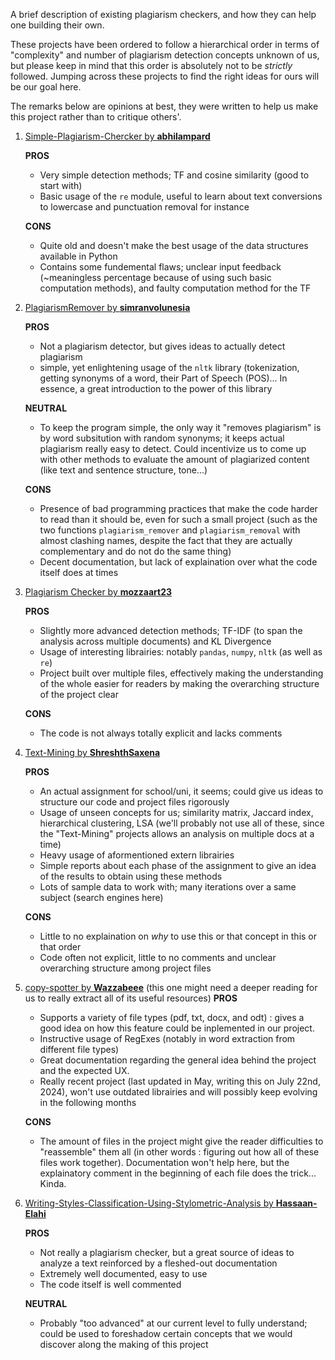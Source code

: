 A brief description of existing plagiarism checkers, and how they can help one building their own.

These projects have been ordered to follow a hierarchical order in terms of "complexity" and number of plagiarism detection concepts unknown of us, but please keep in mind that this order is absolutely not to be *strictly*  followed. Jumping across these projects to find the right ideas for ours will be our goal here.

The remarks below are opinions at best, they were written to help us make this project rather than to critique others'. 

1) [Simple-Plagiarism-Chercker by **abhilampard**](https://github.com/abhilampard/Simple-Plagiarism-Checker/tree/master)

   __PROS__
    - Very simple detection methods; TF and cosine similarity (good to start with)
    - Basic usage of the `re` module, useful to learn about text conversions to lowercase and punctuation removal for instance
   
   __CONS__
    - Quite old and doesn't make the best usage of the data structures available in Python
    - Contains some fundemental flaws; unclear input feedback (~meaningless percentage because of using such basic computation methods), and faulty computation method for the TF
    
2) [PlagiarismRemover by **simranvolunesia**](https://github.com/simranvolunesia/PlagiarismRemover)

    __PROS__
    - Not a plagiarism detector, but gives ideas to actually detect plagiarism
    - simple, yet enlightening usage of the `nltk` library (tokenization, getting synonyms of a word, their Part of Speech (POS)... In essence, a great introduction to the power of this library

    __NEUTRAL__
    - To keep the program simple, the only way it "removes plagiarism" is by word subsitution with random synonyms; it keeps actual plagiarism really easy to detect. Could incentivize us to come up with other methods to evaluate the amount of plagiarized content (like text and sentence structure, tone...)

    __CONS__
    - Presence of bad programming practices that make the code harder to read than it should be, even for such a small project (such as the two functions `plagiarism_remover` and `plagiarism_removal` with almost clashing names, despite the fact that they are actually complementary and do not do the same thing)
    - Decent documentation, but lack of explaination over what the code itself does at times
    
3) [Plagiarism Checker by **mozzaart23**](https://github.com/Moozzaart23/PlagiarismChecker/tree/master)

   __PROS__
    - Slightly more advanced detection methods; TF-IDF (to span the analysis across multiple documents) and KL Divergence
    - Usage of interesting librairies: notably `pandas`, `numpy`, `nltk` (as well as `re`)
    - Project built over multiple files, effectively making the understanding of the whole easier for readers by making the overarching structure of the project clear
   
    __CONS__
    - The code is not always totally explicit and lacks comments
    
4) [Text-Mining by **ShreshthSaxena**](https://github.com/ShreshthSaxena/Text-Mining)
    
    __PROS__
    - An actual assignment for school/uni, it seems; could give us ideas to structure our code and project files rigorously
    - Usage of unseen concepts for us; similarity matrix, Jaccard index, hierarchical clustering, LSA (we'll probably not use all of these, since the "Text-Mining" projects allows an analysis on multiple docs at a time)
    - Heavy usage of aformentioned extern librairies
    - Simple reports about each phase of the assignment to give an idea of the results to obtain using these methods
    - Lots of sample data to work with; many iterations over a same subject (search engines here)

   __CONS__
   - Little to no explaination on *why* to use this or that concept in this or that order
   - Code often not explicit, little to no comments and unclear overarching structure among project files

5) [copy-spotter by **Wazzabeee**](https://github.com/Wazzabeee/copy-spotter)
   (this one might need a deeper reading for us to really extract all of its useful resources)
   __PROS__
   - Supports a variety of file types (pdf, txt, docx, and odt) : gives a good idea on how this feature could be inplemented in our project.
   - Instructive usage of RegExes (notably in word extraction from different file types)
   - Great documentation regarding the general idea behind the project and the expected UX.
   - Really recent project (last updated in May, writing this on July 22nd, 2024), won't use outdated librairies and will possibly keep evolving in the following months
  
   __CONS__
   - The amount of files in the project might give the reader difficulties to "reassemble" them all (in other words : figuring out how all of these files work together). Documentation won't help here, but the explainatory comment in the beginning of each file does the trick... Kinda.

7) [Writing-Styles-Classification-Using-Stylometric-Analysis by **Hassaan-Elahi**](https://github.com/Hassaan-Elahi/Writing-Styles-Classification-Using-Stylometric-Analysis)

    __PROS__
    - Not really a plagiarism checker, but a great source of ideas to analyze a text reinforced by a fleshed-out documentation
    - Extremely well documented, easy to use
    - The code itself is well commented
      
   __NEUTRAL__
    - Probably "too advanced" at our current level to fully understand; could be used to foreshadow certain concepts that we would discover along the making of this project
    

    

    
